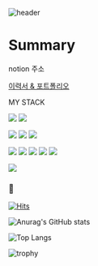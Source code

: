 ![header](https://capsule-render.vercel.app/api?type=waving&color=gradient&height=300&section=header&text=Welcome%20To%20Soonhansaram&fontSize=60)


# Summary
notion 주소


[이력서 & 포트폴리오]((https://www.notion.so/_-e202da2f55d14a55946f546654d5f50a))

MY STACK 


![](https://img.shields.io/badge/Language-Dart-blue) ![](https://img.shields.io/badge/Language-JavaScript-blue) 


![](https://img.shields.io/badge/DB-mysql-red) ![](https://img.shields.io/badge/DB-mongoDB-red) ![](https://img.shields.io/badge/DB-firebase-red)


![](https://img.shields.io/badge/stack-nodeJs-yellow) ![](https://img.shields.io/badge/stack-reactJS-yellow) ![](https://img.shields.io/badge/stack-html-yellow) ![](https://img.shields.io/badge/stack-css-yellow) ![](https://img.shields.io/badge/stack-WebSocket-yellow)


![](https://img.shields.io/badge/App-flutter-green)
### :walking:  

[![Hits](https://hits.seeyoufarm.com/api/count/incr/badge.svg?url=https%3A%2F%2Fgithub.com%2Fsoonhansaram%2Fhit-counter&count_bg=%23DDDDDD&title_bg=%23A4FB89&icon=&icon_color=%23000000&title=hits&edge_flat=false)](https://hits.seeyoufarm.com)



![Anurag's GitHub stats](https://github-readme-stats.vercel.app/api?username=soonhansaram)

![Top Langs](https://github-readme-stats.vercel.app/api/top-langs/?username=soonhansaram&theme=dark&layout=compact)

![trophy](https://github-profile-trophy.vercel.app/?username=soonhansaram&theme=onedark&row=1)
